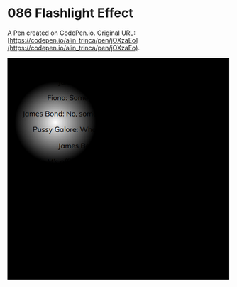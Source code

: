 # 086 Flashlight Effect

A Pen created on CodePen.io. Original URL: [https://codepen.io/alin_trinca/pen/jOXzaEo](https://codepen.io/alin_trinca/pen/jOXzaEo).

![Flashlight Effect Screenshot](flashlight-effect.png)
